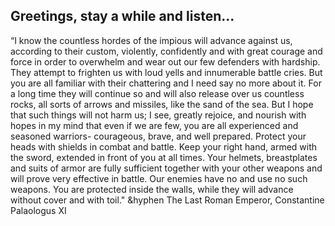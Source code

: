## Greetings, stay a while and listen...

<!--
**KibX/KibX** is a ✨ _special_ ✨ repository because its `README.md` (this file) appears on your GitHub profile.

Here are some ideas to get you started:

- 🔭 I’m currently working on ...
- 🌱 I’m currently learning ...
- 👯 I’m looking to collaborate on ...
- 🤔 I’m looking for help with ...
- 💬 Ask me about ...
- 📫 How to reach me: ...
- 😄 Pronouns: ...
- ⚡ Fun fact: ...
-->

“I know the countless hordes of the impious will advance against us, according to their custom, violently, confidently and with great courage and force in order to overwhelm and wear out our few defenders with hardship. They attempt to frighten us with loud yells and innumerable battle cries. But you are all familiar with their chattering and I need say no more about it. For a long time they will continue so and will also release over us countless rocks, all sorts of arrows and missiles, like the sand of the sea. But I hope that such things will not harm us; I see, greatly rejoice, and nourish with hopes in my mind that even if we are few, you are all experienced and seasoned warriors- courageous, brave, and well prepared. Protect your heads with shields in combat and battle. Keep your right hand, armed with the sword, extended in front of you at all times. Your helmets, breastplates and suits of armor are fully sufficient together with your other weapons and will prove very effective in battle. Our enemies have no and use no such weapons. You are protected inside the walls, while they will advance without cover and with toil."
&hyphen The Last Roman Emperor, Constantine Palaologus XI
